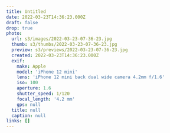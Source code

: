 ```yaml
---
title: Untitled
date: 2022-03-23T14:36:23.000Z
draft: false
drop: true
photo:
  url: s3/images/2022-03-23-07-36-23.jpg
  thumb: s3/thumbs/2022-03-23-07-36-23.jpg
  preview: s3/previews/2022-03-23-07-36-23.jpg
  created: 2022-03-23T14:36:23.000Z
  exif:
    make: Apple
    model: 'iPhone 12 mini'
    lens: 'iPhone 12 mini back dual wide camera 4.2mm f/1.6'
    iso: 100
    aperture: 1.6
    shutter_speed: 1/120
    focal_length: '4.2 mm'
    gps: null
  title: null
  caption: null
links: []
---
```

